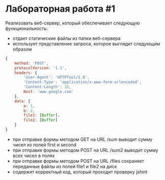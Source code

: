 # Лабораторная работа #1

Реализовать веб-сервер, который обеспечивает следующую функциональность:

+ отдает статические файлы из папки веб-сервера
+ использует представление запроса, которое выглядит следующим образом

```js
{
    method: 'POST',
    protocolVersion: '1.1',
    headers: {
        'User-Agent': 'HTTPTool/1.0',
        'Content-Type': 'application/x-www-form-urlencoded',
        'Content-Length': 32,
        Host: 'www.google.com'
    },
    data: {
        a: 1,
        b: 2,
        file1: [Buffer],
        file2: [Buffer]
    }
}
```

+ при отправке формы методом GET на URL /sum выводит сумму чисел из полей first и second
+ при отправке формы методом POST на URL /sum2 выводит сумму всех чисел в полях
+ при отправке формы методом POST на URL /files сохраняет переданные файлы из полей file1 и file2 на диск
+ содержит корректный код, который проходит проверку jshint
